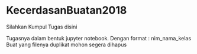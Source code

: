 # KecerdasanBuatan2018
Silahkan Kumpul Tugas disini

Tugasnya dalam bentuk jupyter notebook.
Dengan format : nim_nama_kelas
Buat yang filenya duplikat mohon segera dihapus
